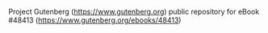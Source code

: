 Project Gutenberg (https://www.gutenberg.org) public repository for eBook #48413 (https://www.gutenberg.org/ebooks/48413)
